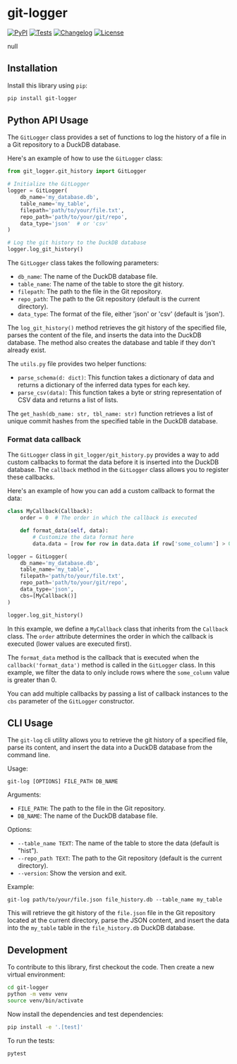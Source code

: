# git-logger

[![PyPI](https://img.shields.io/pypi/v/git-logger.svg)](https://pypi.org/project/git-logger/)
[![Tests](https://github.com/LVG77/git-logger/actions/workflows/test.yml/badge.svg)](https://github.com/LVG77/git-logger/actions/workflows/test.yml)
[![Changelog](https://img.shields.io/github/v/release/LVG77/git-logger?include_prereleases&label=changelog)](https://github.com/LVG77/git-logger/releases)
[![License](https://img.shields.io/badge/license-Apache%202.0-blue.svg)](https://github.com/LVG77/git-logger/blob/main/LICENSE)

null

## Installation

Install this library using `pip`:
```bash
pip install git-logger
```
## Python API Usage

The `GitLogger` class provides a set of functions to log the history of a file in a Git repository to a DuckDB database.

Here's an example of how to use the `GitLogger` class:

```python
from git_logger.git_history import GitLogger

# Initialize the GitLogger
logger = GitLogger(
    db_name='my_database.db',
    table_name='my_table',
    filepath='path/to/your/file.txt',
    repo_path='path/to/your/git/repo',
    data_type='json'  # or 'csv'
)

# Log the git history to the DuckDB database
logger.log_git_history()
```

The `GitLogger` class takes the following parameters:

- `db_name`: The name of the DuckDB database file.
- `table_name`: The name of the table to store the git history.
- `filepath`: The path to the file in the Git repository.
- `repo_path`: The path to the Git repository (default is the current directory).
- `data_type`: The format of the file, either 'json' or 'csv' (default is 'json').

The `log_git_history()` method retrieves the git history of the specified file, parses the content of the file, and inserts the data into the DuckDB database. The method also creates the database and table if they don't already exist.

The `utils.py` file provides two helper functions:

- `parse_schema(d: dict)`: This function takes a dictionary of data and returns a dictionary of the inferred data types for each key.
- `parse_csv(data)`: This function takes a byte or string representation of CSV data and returns a list of lists.

The `get_hash(db_name: str, tbl_name: str)` function retrieves a list of unique commit hashes from the specified table in the DuckDB database.


### Format data callback

The `GitLogger` class in `git_logger/git_history.py` provides a way to add custom callbacks to format the data before it is inserted into the DuckDB database. The `callback` method in the `GitLogger` class allows you to register these callbacks.

Here's an example of how you can add a custom callback to format the data:

```python
class MyCallback(Callback):
    order = 0  # The order in which the callback is executed

    def format_data(self, data):
        # Customize the data format here
        data.data = [row for row in data.data if row['some_column'] > 0]

logger = GitLogger(
    db_name='my_database.db',
    table_name='my_table',
    filepath='path/to/your/file.txt',
    repo_path='path/to/your/git/repo',
    data_type='json',
    cbs=[MyCallback()]
)

logger.log_git_history()
```

In this example, we define a `MyCallback` class that inherits from the `Callback` class. The `order` attribute determines the order in which the callback is executed (lower values are executed first).

The `format_data` method is the callback that is executed when the `callback('format_data')` method is called in the `GitLogger` class. In this example, we filter the data to only include rows where the `some_column` value is greater than 0.

You can add multiple callbacks by passing a list of callback instances to the `cbs` parameter of the `GitLogger` constructor.


## CLI Usage

The `git-log` cli utility allows you to retrieve the git history of a specified file, parse its content, and insert the data into a DuckDB database from the command line.

Usage:
```
git-log [OPTIONS] FILE_PATH DB_NAME
```

Arguments:
- `FILE_PATH`: The path to the file in the Git repository.
- `DB_NAME`: The name of the DuckDB database file.

Options:
- `--table_name TEXT`: The name of the table to store the data (default is "hist").
- `--repo_path TEXT`: The path to the Git repository (default is the current directory).
- `--version`: Show the version and exit.

Example:
```
git-log path/to/your/file.json file_history.db --table_name my_table
```

This will retrieve the git history of the `file.json` file in the Git repository located at the current directory, parse the JSON content, and insert the data into the `my_table` table in the `file_history.db` DuckDB database.

## Development

To contribute to this library, first checkout the code. Then create a new virtual environment:
```bash
cd git-logger
python -m venv venv
source venv/bin/activate
```
Now install the dependencies and test dependencies:
```bash
pip install -e '.[test]'
```
To run the tests:
```bash
pytest
```
